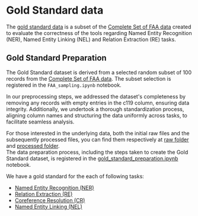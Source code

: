 # Gold Standard data
The [gold standard data](processed/samples.csv) is a subset of the [Complete Set of FAA data](../data/FAA_data/Maintenance_Text_data_nona.csv) created to evaluate the correctness of the tools regarding Named Entity Recognition (NER), Named Entity Linking (NEL) and Relation Extraction (RE) tasks.


## Gold Standard Preparation

The Gold Standard dataset is derived from a selected random subset of 100 records from the [Complete Set of FAA data](../data/FAA_data/Maintenance_Text_data_nona.csv). The subset selection is registered in the `FAA_sampling.ipynb` notebook.

In our preprocessing steps, we addressed the dataset's completeness by removing any records with empty entries in the c119 column, ensuring data integrity. Additionally, we undertook a thorough standardization process, aligning column names and structuring the data uniformly across tasks, to facilitate seamless analysis.

For those interested in the underlying data, both the initial raw files and the subsequently processed files, you can find them respectively at [raw folder](raw/) and [processed folder](processed/).\
The data preparation process, including the steps taken to create the Gold Standard dataset, is registered in the [gold_standard_preparation.ipynb](../notebooks/gold_standar_preparation.ipynb) notebook.


We have a gold standard for the each of following tasks:

- [Named Entity Recognition (NER)](processed/nel.csv)
- [Relation Extraction (RE)](processed/re.csv)
- [Coreference Resolution (CR)]()
- [Named Entity Linking (NEL)]()
  